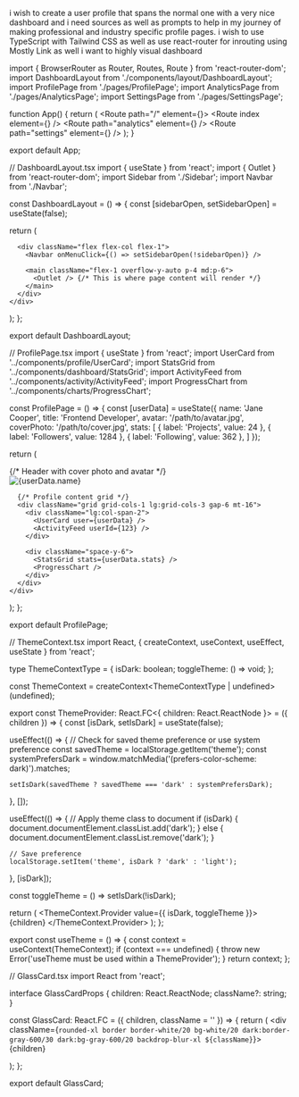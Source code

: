 
 i wish to create a user profile that spans the normal one with a very nice dashboard and i need sources as well as prompts to help in my journey of making professional and industry specific profile pages. i wish to use TypeScript with Tailwind CSS as well as use react-router for inrouting using Mostly Link as well i want to highly visual dashboard

 import { BrowserRouter as Router, Routes, Route } from 'react-router-dom';
import DashboardLayout from './components/layout/DashboardLayout';
import ProfilePage from './pages/ProfilePage';
import AnalyticsPage from './pages/AnalyticsPage';
import SettingsPage from './pages/SettingsPage';

function App() {
  return (
    <Router>
      <Routes>
        <Route path="/" element={<DashboardLayout />}>
          <Route index element={<ProfilePage />} />
          <Route path="analytics" element={<AnalyticsPage />} />
          <Route path="settings" element={<SettingsPage />} />
        </Route>
      </Routes>
    </Router>
  );
}

export default App;

// DashboardLayout.tsx
import { useState } from 'react';
import { Outlet } from 'react-router-dom';
import Sidebar from './Sidebar';
import Navbar from './Navbar';

const DashboardLayout = () => {
  const [sidebarOpen, setSidebarOpen] = useState(false);
  
  return (
    <div className="flex h-screen bg-gray-50 dark:bg-gray-900">
      <Sidebar open={sidebarOpen} setOpen={setSidebarOpen} />
      
      <div className="flex flex-col flex-1">
        <Navbar onMenuClick={() => setSidebarOpen(!sidebarOpen)} />
        
        <main className="flex-1 overflow-y-auto p-4 md:p-6">
          <Outlet /> {/* This is where page content will render */}
        </main>
      </div>
    </div>
  );
};

export default DashboardLayout;

// ProfilePage.tsx
import { useState } from 'react';
import UserCard from '../components/profile/UserCard';
import StatsGrid from '../components/dashboard/StatsGrid';
import ActivityFeed from '../components/activity/ActivityFeed';
import ProgressChart from '../components/charts/ProgressChart';

const ProfilePage = () => {
  const [userData] = useState({
    name: 'Jane Cooper',
    title: 'Frontend Developer',
    avatar: '/path/to/avatar.jpg',
    coverPhoto: '/path/to/cover.jpg',
    stats: [
      { label: 'Projects', value: 24 },
      { label: 'Followers', value: 1284 },
      { label: 'Following', value: 362 },
    ]
  });

  return (
    <div className="space-y-6">
      {/* Header with cover photo and avatar */}
      <div className="relative h-48 bg-gradient-to-r from-blue-500 to-purple-600 rounded-xl overflow-hidden">
        <div className="absolute bottom-0 left-6 transform translate-y-1/2">
          <img 
            src={userData.avatar} 
            alt={userData.name}
            className="w-24 h-24 rounded-full border-4 border-white dark:border-gray-800 shadow-lg"
          />
        </div>
      </div>

      {/* Profile content grid */}
      <div className="grid grid-cols-1 lg:grid-cols-3 gap-6 mt-16">
        <div className="lg:col-span-2">
          <UserCard user={userData} />
          <ActivityFeed userId={123} />
        </div>
        
        <div className="space-y-6">
          <StatsGrid stats={userData.stats} />
          <ProgressChart />
        </div>
      </div>
    </div>
  );
};

export default ProfilePage;

// ThemeContext.tsx
import React, { createContext, useContext, useEffect, useState } from 'react';

type ThemeContextType = {
  isDark: boolean;
  toggleTheme: () => void;
};

const ThemeContext = createContext<ThemeContextType | undefined>(undefined);

export const ThemeProvider: React.FC<{ children: React.ReactNode }> = ({ children }) => {
  const [isDark, setIsDark] = useState(false);

  useEffect(() => {
    // Check for saved theme preference or use system preference
    const savedTheme = localStorage.getItem('theme');
    const systemPrefersDark = window.matchMedia('(prefers-color-scheme: dark)').matches;
    
    setIsDark(savedTheme ? savedTheme === 'dark' : systemPrefersDark);
  }, []);

  useEffect(() => {
    // Apply theme class to document
    if (isDark) {
      document.documentElement.classList.add('dark');
    } else {
      document.documentElement.classList.remove('dark');
    }
    
    // Save preference
    localStorage.setItem('theme', isDark ? 'dark' : 'light');
  }, [isDark]);

  const toggleTheme = () => setIsDark(!isDark);

  return (
    <ThemeContext.Provider value={{ isDark, toggleTheme }}>
      {children}
    </ThemeContext.Provider>
  );
};

export const useTheme = () => {
  const context = useContext(ThemeContext);
  if (context === undefined) {
    throw new Error('useTheme must be used within a ThemeProvider');
  }
  return context;
};

// GlassCard.tsx
import React from 'react';

interface GlassCardProps {
  children: React.ReactNode;
  className?: string;
}

const GlassCard: React.FC<GlassCardProps> = ({ children, className = '' }) => {
  return (
    <div className={`rounded-xl border border-white/20 bg-white/20 dark:border-gray-600/30 dark:bg-gray-600/20 backdrop-blur-xl ${className}`}>
      {children}
    </div>
  );
};

export default GlassCard;